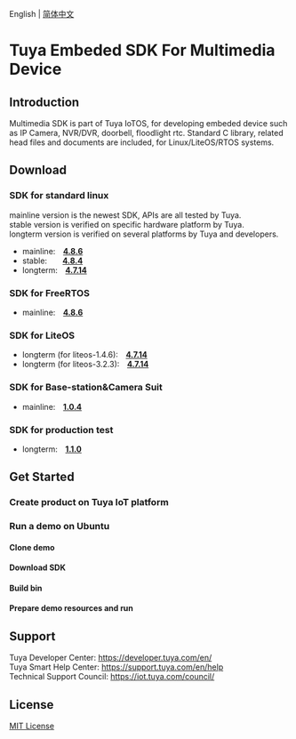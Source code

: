 English | [简体中文](./README_zh-CN.md)

# Tuya Embeded SDK For Multimedia Device

## Introduction
Multimedia SDK is part of Tuya IoTOS, for developing embeded device such as IP Camera, NVR/DVR, doorbell, floodlight rtc. Standard C library, related head files and documents are included, for Linux/LiteOS/RTOS systems.

## Download

### SDK for standard linux 
mainline version is the newest SDK, APIs are all tested by Tuya.<br>
stable version is verified on specific hardware platform by Tuya.<br>
longterm version is verified on several platforms by Tuya and developers.

* mainline:&emsp;**[4.8.6](./dowload_list_4.8.16.md)**
* stable:&emsp;&emsp;**[4.8.4](./dowload_list_4.8.4.md)**
* longterm:&emsp;**[4.7.14](./dowload_list_4.7.14.md)**

### SDK for FreeRTOS
* mainline:&emsp;**[4.8.6](./dowload_list_4.8.16.md)**

### SDK for LiteOS
* longterm (for liteos-1.4.6):&emsp;**[4.7.14](https://github.com/TuyaInc/TUYA_IPC_SDK/tree/master/Stable/liteos-1.4.6)**
* longterm (for liteos-3.2.3):&emsp;**[4.7.14](https://github.com/TuyaInc/TUYA_IPC_SDK/tree/master/Stable/liteos-3.2.3)**
### SDK for Base-station&Camera Suit
* mainline:&emsp;**[1.0.4](./download_list_kit.md)**

### SDK for production test
* longterm:&emsp;**[1.1.0](./dowload_list_4.7.14.md)**

## Get Started

### Create product on Tuya IoT platform

### Run a demo on Ubuntu

#### Clone demo

#### Download SDK

#### Build bin

#### Prepare demo resources and run

## Support

Tuya Developer Center: https://developer.tuya.com/en/ <br>
Tuya Smart Help Center: https://support.tuya.com/en/help <br>
Technical Support Council: https://iot.tuya.com/council/ 

## License
[MIT License](./LICENSE)
